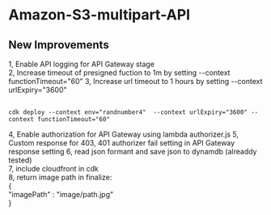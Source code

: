 # Amazon-S3-multipart-API  
## New Improvements  
  
1, Enable API logging for API Gateway stage  
2, Increase timeout of presigned fuction to 1m by setting --context functionTimeout="60"
3, Increase url timeout to 1 hours by setting --context urlExpiry="3600"
##
    cdk deploy --context env="randnumber4"  --context urlExpiry="3600" --context functionTimeout="60"  
4, Enable authorization for API Gateway using lambda authorizer.js
5, Custom response for 403, 401 authorizer fail setting in API Gateway response setting
6, read json formant and save json to dynamdb (alreaddy tested)  
7, include cloudfront in cdk  
8, return image path in finalize:  
{  
"imagePath" : "image/path.jpg"  
}  
  
